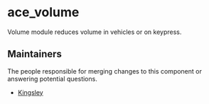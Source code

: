 ace_volume
==========

Volume module reduces volume in vehicles or on keypress.

## Maintainers

The people responsible for merging changes to this component or answering potential questions.

- [Kingsley](https://github.com/jameslkingsley)

